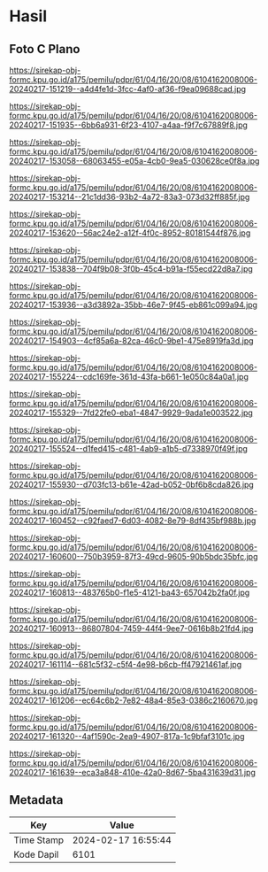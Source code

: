 # Hasil

## Foto C Plano

https://sirekap-obj-formc.kpu.go.id/a175/pemilu/pdpr/61/04/16/20/08/6104162008006-20240217-151219--a4d4fe1d-3fcc-4af0-af36-f9ea09688cad.jpg

https://sirekap-obj-formc.kpu.go.id/a175/pemilu/pdpr/61/04/16/20/08/6104162008006-20240217-151935--6bb6a931-6f23-4107-a4aa-f9f7c67889f8.jpg

https://sirekap-obj-formc.kpu.go.id/a175/pemilu/pdpr/61/04/16/20/08/6104162008006-20240217-153058--68063455-e05a-4cb0-9ea5-030628ce0f8a.jpg

https://sirekap-obj-formc.kpu.go.id/a175/pemilu/pdpr/61/04/16/20/08/6104162008006-20240217-153214--21c1dd36-93b2-4a72-83a3-073d32ff885f.jpg

https://sirekap-obj-formc.kpu.go.id/a175/pemilu/pdpr/61/04/16/20/08/6104162008006-20240217-153620--56ac24e2-a12f-4f0c-8952-80181544f876.jpg

https://sirekap-obj-formc.kpu.go.id/a175/pemilu/pdpr/61/04/16/20/08/6104162008006-20240217-153838--704f9b08-3f0b-45c4-b91a-f55ecd22d8a7.jpg

https://sirekap-obj-formc.kpu.go.id/a175/pemilu/pdpr/61/04/16/20/08/6104162008006-20240217-153936--a3d3892a-35bb-46e7-9f45-eb861c099a94.jpg

https://sirekap-obj-formc.kpu.go.id/a175/pemilu/pdpr/61/04/16/20/08/6104162008006-20240217-154903--4cf85a6a-82ca-46c0-9be1-475e8919fa3d.jpg

https://sirekap-obj-formc.kpu.go.id/a175/pemilu/pdpr/61/04/16/20/08/6104162008006-20240217-155224--cdc169fe-361d-43fa-b661-1e050c84a0a1.jpg

https://sirekap-obj-formc.kpu.go.id/a175/pemilu/pdpr/61/04/16/20/08/6104162008006-20240217-155329--7fd22fe0-eba1-4847-9929-9ada1e003522.jpg

https://sirekap-obj-formc.kpu.go.id/a175/pemilu/pdpr/61/04/16/20/08/6104162008006-20240217-155524--d1fed415-c481-4ab9-a1b5-d7338970f49f.jpg

https://sirekap-obj-formc.kpu.go.id/a175/pemilu/pdpr/61/04/16/20/08/6104162008006-20240217-155930--d703fc13-b61e-42ad-b052-0bf6b8cda826.jpg

https://sirekap-obj-formc.kpu.go.id/a175/pemilu/pdpr/61/04/16/20/08/6104162008006-20240217-160452--c92faed7-6d03-4082-8e79-8df435bf988b.jpg

https://sirekap-obj-formc.kpu.go.id/a175/pemilu/pdpr/61/04/16/20/08/6104162008006-20240217-160600--750b3959-87f3-49cd-9605-90b5bdc35bfc.jpg

https://sirekap-obj-formc.kpu.go.id/a175/pemilu/pdpr/61/04/16/20/08/6104162008006-20240217-160813--483765b0-f1e5-4121-ba43-657042b2fa0f.jpg

https://sirekap-obj-formc.kpu.go.id/a175/pemilu/pdpr/61/04/16/20/08/6104162008006-20240217-160913--86807804-7459-44f4-9ee7-0616b8b21fd4.jpg

https://sirekap-obj-formc.kpu.go.id/a175/pemilu/pdpr/61/04/16/20/08/6104162008006-20240217-161114--681c5f32-c5f4-4e98-b6cb-ff47921461af.jpg

https://sirekap-obj-formc.kpu.go.id/a175/pemilu/pdpr/61/04/16/20/08/6104162008006-20240217-161206--ec64c6b2-7e82-48a4-85e3-0386c2160670.jpg

https://sirekap-obj-formc.kpu.go.id/a175/pemilu/pdpr/61/04/16/20/08/6104162008006-20240217-161320--4af1590c-2ea9-4907-817a-1c9bfaf3101c.jpg

https://sirekap-obj-formc.kpu.go.id/a175/pemilu/pdpr/61/04/16/20/08/6104162008006-20240217-161639--eca3a848-410e-42a0-8d67-5ba431639d31.jpg


## Metadata

| Key        | Value               |
| ---------- | ------------------- |
| Time Stamp | 2024-02-17 16:55:44 |
| Kode Dapil | 6101                |



